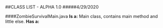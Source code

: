 ##CLASS LIST - ALPHA 1.0
#####4/29/2020

####ZombieSurvivalMain.java
**Is a:** Main class, contains main method and little else.
**Has a:** 